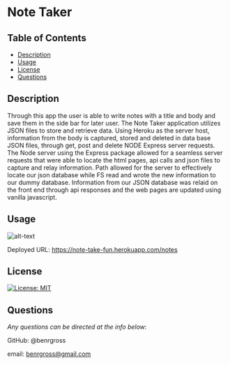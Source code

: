 # Note Taker

## Table of Contents

- [Description](#description)
- [Usage](#usage)
- [License](#license)
- [Questions](#questions)

## Description

Through this app the user is able to write notes with a title and body and save them in the side bar for later user. The Note Taker application utilizes JSON files to store and retrieve data. Using Heroku as the server host, information from the body is captured, stored and deleted in data base JSON files, through get, post and delete NODE Express server requests. The Node server using the Express package allowed for a seamless server requests that were able to locate the html pages, api calls and json files to capture and relay information. Path allowed for the server to effectively locate our json database while FS read and wrote the new information to our dummy database. Information from our JSON database was relaid on the front end through api responses and the web pages are updated using vanilla javascript.

## Usage

![alt-text](images/Note-Taker.gif)

Deployed URL: https://note-take-fun.herokuapp.com/notes

## License

[![License: MIT](https://img.shields.io/badge/License-MIT-yellow.svg)](https://opensource.org/licenses/MIT)

## Questions

_Any questions can be directed at the info below:_

GitHub: @benrgross

email: benrgross@gmail.com
